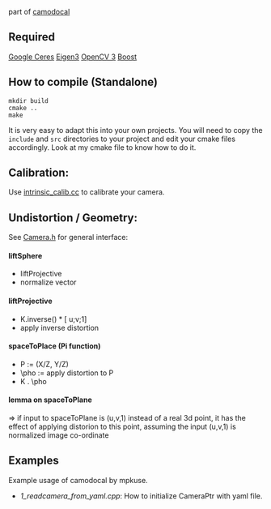 part of [camodocal](https://github.com/hengli/camodocal)

## Required
[Google Ceres](http://ceres-solver.org)
[Eigen3](http://eigen.tuxfamily.org/index.php?title=Main_Page)
[OpenCV 3](https://www.opencv.org/)
[Boost](https://www.boost.org/)

## How to compile (Standalone)
```
mkdir build
cmake ..
make
```

It is very easy to adapt this into your own projects. You will need
to copy the `include` and `src` directories to your project and
edit your cmake files accordingly. Look at my cmake file to know how to do it. 

## Calibration:

Use [intrinsic_calib.cc](src/camera_models/intrinsic_calib.cc) to calibrate your camera.

## Undistortion / Geometry:

See [Camera.h](include/camodocal/camera_models/Camera.h) for general interface:


#### liftSphere
- liftProjective
- normalize vector 

#### liftProjective
- K.inverse() * [ u;v;1] 
- apply inverse distortion 

#### spaceToPlace (Pi function)
- P := (X/Z, Y/Z)
- \pho := apply distortion to P
- K . \pho 

#### lemma on spaceToPlane 
=> if input to spaceToPlane is (u,v,1) instead of a real 3d point, it has the effect of applying distorion to this point, assuming the input (u,v,1) is normalized image co-ordinate 


## Examples
Example usage of camodocal by mpkuse.

- *1_readcamera_from_yaml.cpp*: How to initialize CameraPtr with yaml file.
